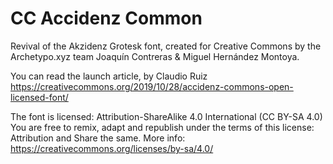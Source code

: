 # CC Accidenz Common

Revival of the Akzidenz Grotesk font, created for Creative Commons by the Archetypo.xyz team Joaquín Contreras & Miguel Hernández Montoya.

You can read the launch article, by Claudio Ruiz
https://creativecommons.org/2019/10/28/accidenz-commons-open-licensed-font/

The font is licensed: Attribution-ShareAlike 4.0 International (CC BY-SA 4.0) You are free to remix, adapt and republish under the terms of this license: Attribution and Share the same. More info: https://creativecommons.org/licenses/by-sa/4.0/
